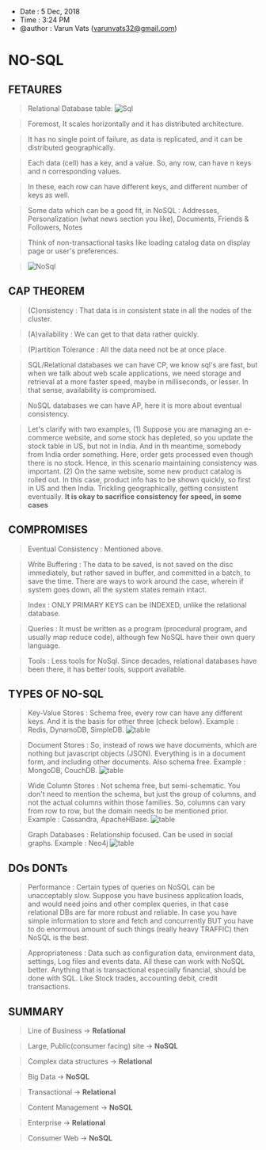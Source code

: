 * Date : 5 Dec, 2018
* Time : 3:24 PM
* @author : Varun Vats (varunvats32@gmail.com)

# NO-SQL

## FETAURES

> Relational Database table:
![Sql](https://user-images.githubusercontent.com/2538815/49687007-e7219e00-fb22-11e8-95a0-86b68b2eccf3.png)

> Foremost, It scales horizontally and it has distributed architecture.

> It has no single point of failure, as data is replicated, and it can be distributed geographically.

> Each data (cell) has a key, and a value. So, any row, can have n keys and n corresponding values.

> In these, each row can have different keys, and different number of keys as well.

> Some data which can be a good fit, in NoSQL : Addresses, Personalization (what news section you like), Documents, Friends & Followers, Notes

> Think of non-transactional tasks like loading catalog data on display page or user's preferences.

> ![NoSql](https://user-images.githubusercontent.com/2538815/49687008-e7ba3480-fb22-11e8-8255-e9d47a29ddd1.png)

## CAP THEOREM

> (C)onsistency : That data is in consistent state in all the nodes of the cluster.

> (A)vailability : We can get to that data rather quickly.

> (P)artition Tolerance : All the data need not be at once place.

> SQL/Relational databases we can have CP, we know sql's are fast, but when we talk about web scale applications, we need storage and retrieval
at a more faster speed, maybe in milliseconds, or lesser. In that sense, availability is compromised.

> NoSQL databases we can have AP, here it is more about eventual consistency.

> Let's clarify with two examples, (1) Suppose you are managing an e-commerce website, and some stock has depleted, so you update the stock table in US,
but not in India. And in th meantime, somebody from India order something. Here, order gets processed even though there is no stock. Hence, in this scenario
maintaining consistency was important.
(2) On the same website, some new product catalog is rolled out. In this case, product info has to be shown quickly, so first in US and then India. Trickling
geographically, getting consistent eventually. __It is okay to sacrifice consistency for speed, in some cases__


## COMPROMISES

> Eventual Consistency : Mentioned above.

> Write Buffering : The data to be saved, is not saved on the disc immediately, but rather saved in buffer, and committed in a batch, to save the time.
There are ways to work around the case, wherein if system goes down, all the system states remain intact.

> Index : ONLY PRIMARY KEYS can be INDEXED, unlike the relational database.

> Queries : It must be written as a program (procedural program, and usually map reduce code), although few NoSQL have their own query language.

> Tools : Less tools for NoSql. Since decades, relational databases have been there, it has better tools, support available.


## TYPES OF NO-SQL

> Key-Value Stores : Schema free, every row can have any different keys. And it is the basis for other three (check below).
Example : Redis, DynamoDB, SimpleDB. ![table](https://user-images.githubusercontent.com/2538815/49687010-e7ba3480-fb22-11e8-87a5-d65ef26516f5.png)

> Document Stores : So, instead of rows we have documents, which are nothing but javascript objects (JSON). Everything is in a document form, and including
other documents. Also schema free.
Example : MongoDB, CouchDB. ![table](https://user-images.githubusercontent.com/2538815/49687011-e852cb00-fb22-11e8-9792-2160aa0f47c4.png)

> Wide Column Stores : Not schema free, but semi-schematic. You don't need to mention the schema, but just the group of columns, and not the actual
columns within those families. So, columns can vary from row to row, but the domain needs to be mentioned prior.
Example : Cassandra, ApacheHBase. ![table](https://user-images.githubusercontent.com/2538815/49687009-e7ba3480-fb22-11e8-8e1f-f67dcb5d0b09.png)

> Graph Databases : Relationship focused. Can be used in social graphs.
Example : Neo4j ![table](https://user-images.githubusercontent.com/2538815/49687006-e7219e00-fb22-11e8-8a46-39fb71f333bb.png)


## DOs DONTs

> Performance : Certain types of queries on NoSQL can be unacceptably slow. Suppose you have business application loads, and would need joins and other complex
queries, in that case relational DBs are far more robust and reliable. In case you have simple information to store and fetch and concurrently BUT you have to
do enormous amount of such things (really heavy TRAFFIC) then NoSQL is the best.

> Appropriateness : Data such as configuration data, environment data, settings, Log files and events data. All these can work with NoSQL better. Anything that
is transactional especially financial, should be done with SQL. Like Stock trades, accounting debit, credit transactions.


## SUMMARY

> Line of Business -> __Relational__

> Large, Public(consumer facing) site -> __NoSQL__

> Complex data structures -> __Relational__

> Big Data -> __NoSQL__

> Transactional -> __Relational__

> Content Management -> __NoSQL__

> Enterprise -> __Relational__

> Consumer Web -> __NoSQL__
